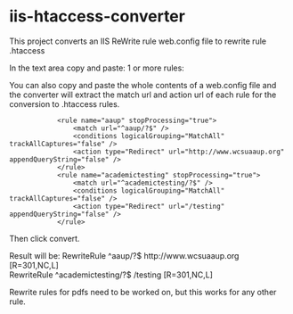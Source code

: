 # iis-htaccess-converter
This project converts an IIS ReWrite rule web.config file to rewrite rule .htaccess

In the text area copy and paste: 1 or more rules: 

You can also copy and paste the whole contents of a web.config file and the converter will extract the match url and action url of 
each rule for the conversion to .htaccess rules.

                <rule name="aaup" stopProcessing="true">
                    <match url="^aaup/?$" />
                    <conditions logicalGrouping="MatchAll" trackAllCaptures="false" />
                    <action type="Redirect" url="http://www.wcsuaaup.org" appendQueryString="false" />
                </rule>
                <rule name="academictesting" stopProcessing="true">
                    <match url="^academictesting/?$" />
                    <conditions logicalGrouping="MatchAll" trackAllCaptures="false" />
                    <action type="Redirect" url="/testing" appendQueryString="false" />
                </rule>
                
 Then click convert.
 
Result will be: 
RewriteRule ^aaup/?$  http\://www<span></span>.wcsuaaup.org [R=301,NC,L] <br />
RewriteRule ^academictesting/?$   /testing [R=301,NC,L]

Rewrite rules for pdfs need to be worked on, but this works for any other rule.  
